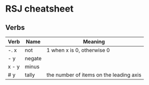 # RSJ cheatsheet

## Verbs

| Verb  | Name   | Meaning                                 |
| ----- | ------ | --------------------------------------- |
| -. x  | not    | 1 when x is 0, otherwise 0              |
| - y   | negate |                                         |
| x - y | minus  |                                         |
| # y   | tally  | the number of items on the leading axis |
